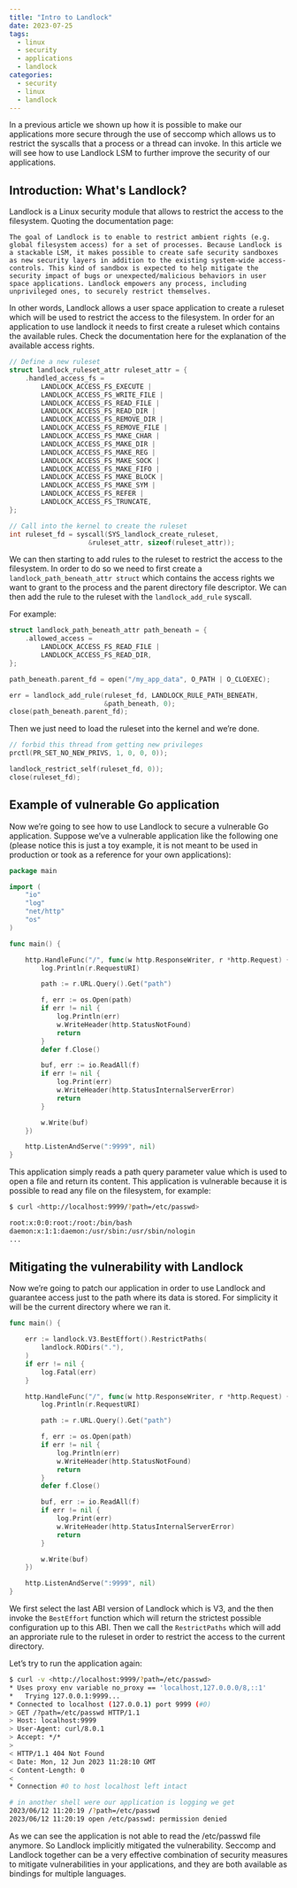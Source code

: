 ```yaml
---
title: "Intro to Landlock"
date: 2023-07-25
tags:
  - linux
  - security
  - applications
  - landlock
categories:
  - security
  - linux
  - landlock
---
```


In a previous article we shown up how it is possible to make our applications more secure through
the use of seccomp which allows us to restrict the syscalls that a process or a thread can invoke. In this article we will see how to use Landlock LSM to further improve the security of our applications.

## Introduction: What's Landlock?

Landlock is a Linux security module that allows to restrict the access to the filesystem. Quoting the documentation page:

```
The goal of Landlock is to enable to restrict ambient rights (e.g. global filesystem access) for a set of processes. Because Landlock is a stackable LSM, it makes possible to create safe security sandboxes as new security layers in addition to the existing system-wide access-controls. This kind of sandbox is expected to help mitigate the security impact of bugs or unexpected/malicious behaviors in user space applications. Landlock empowers any process, including unprivileged ones, to securely restrict themselves.
```

In other words, Landlock allows a user space application to create a ruleset which will be used to restrict the access to the filesystem. In order for an application to use landlock it needs to first create a ruleset which contains the available rules. Check the documentation here for the explanation of the available access rights.

```c
// Define a new ruleset
struct landlock_ruleset_attr ruleset_attr = {
    .handled_access_fs =
        LANDLOCK_ACCESS_FS_EXECUTE |
        LANDLOCK_ACCESS_FS_WRITE_FILE |
        LANDLOCK_ACCESS_FS_READ_FILE |
        LANDLOCK_ACCESS_FS_READ_DIR |
        LANDLOCK_ACCESS_FS_REMOVE_DIR |
        LANDLOCK_ACCESS_FS_REMOVE_FILE |
        LANDLOCK_ACCESS_FS_MAKE_CHAR |
        LANDLOCK_ACCESS_FS_MAKE_DIR |
        LANDLOCK_ACCESS_FS_MAKE_REG |
        LANDLOCK_ACCESS_FS_MAKE_SOCK |
        LANDLOCK_ACCESS_FS_MAKE_FIFO |
        LANDLOCK_ACCESS_FS_MAKE_BLOCK |
        LANDLOCK_ACCESS_FS_MAKE_SYM |
        LANDLOCK_ACCESS_FS_REFER |
        LANDLOCK_ACCESS_FS_TRUNCATE,
};

// Call into the kernel to create the ruleset
int ruleset_fd = syscall(SYS_landlock_create_ruleset,
                    &ruleset_attr, sizeof(ruleset_attr));
```

We can then starting to add rules to the ruleset to restrict the access to the filesystem. In order to do so we need to first create a `landlock_path_beneath_attr struct` which contains the access rights we want to grant to the process and the parent directory file descriptor. We can then add the rule to the ruleset with the `landlock_add_rule` syscall.

For example:

```c
struct landlock_path_beneath_attr path_beneath = {
    .allowed_access =
        LANDLOCK_ACCESS_FS_READ_FILE |
        LANDLOCK_ACCESS_FS_READ_DIR,
};

path_beneath.parent_fd = open("/my_app_data", O_PATH | O_CLOEXEC);

err = landlock_add_rule(ruleset_fd, LANDLOCK_RULE_PATH_BENEATH,
                        &path_beneath, 0);
close(path_beneath.parent_fd);
```

Then we just need to load the ruleset into the kernel and we’re done.

```c
// forbid this thread from getting new privileges
prctl(PR_SET_NO_NEW_PRIVS, 1, 0, 0, 0));

landlock_restrict_self(ruleset_fd, 0));
close(ruleset_fd);
```

## Example of vulnerable Go application

Now we’re going to see how to use Landlock to secure a vulnerable Go application.
Suppose we’ve a vulnerable application like the following one (please notice this is just a toy example, it is not meant to be used in production or took as a reference for your own applications):

```go
package main

import (
	"io"
	"log"
	"net/http"
	"os"
)

func main() {

	http.HandleFunc("/", func(w http.ResponseWriter, r *http.Request) {
		log.Println(r.RequestURI)

		path := r.URL.Query().Get("path")

		f, err := os.Open(path)
		if err != nil {
			log.Println(err)
			w.WriteHeader(http.StatusNotFound)
			return
		}
		defer f.Close()

		buf, err := io.ReadAll(f)
		if err != nil {
			log.Print(err)
			w.WriteHeader(http.StatusInternalServerError)
			return
		}

		w.Write(buf)
	})

	http.ListenAndServe(":9999", nil)
}
```

This application simply reads a path query parameter value which is used to open a file and return its content. This application is vulnerable because it is possible to read any file on the filesystem, for example:

```bash
$ curl <http://localhost:9999/?path=/etc/passwd>

root:x:0:0:root:/root:/bin/bash
daemon:x:1:1:daemon:/usr/sbin:/usr/sbin/nologin
...
```

## Mitigating the vulnerability with Landlock

Now we’re going to patch our application in order to use Landlock and guarantee access just to the path where its data is stored. For simplicity it will be the current directory where we ran it.

```go
func main() {

	err := landlock.V3.BestEffort().RestrictPaths(
		landlock.RODirs("."),
	)
	if err != nil {
		log.Fatal(err)
	}

	http.HandleFunc("/", func(w http.ResponseWriter, r *http.Request) {
		log.Println(r.RequestURI)

		path := r.URL.Query().Get("path")

		f, err := os.Open(path)
		if err != nil {
			log.Println(err)
			w.WriteHeader(http.StatusNotFound)
			return
		}
		defer f.Close()

		buf, err := io.ReadAll(f)
		if err != nil {
			log.Print(err)
			w.WriteHeader(http.StatusInternalServerError)
			return
		}

		w.Write(buf)
	})

	http.ListenAndServe(":9999", nil)
}
```

We first select the last ABI version of Landlock which is V3, and the then invoke the `BestEffort` function which will return the strictest possible configuration up to this ABI. Then we call the `RestrictPaths` which will add an approriate rule to the ruleset in order to restrict the access to the current directory.

Let’s try to run the application again:

```bash
$ curl -v <http://localhost:9999/?path=/etc/passwd>
* Uses proxy env variable no_proxy == 'localhost,127.0.0.0/8,::1'
*   Trying 127.0.0.1:9999...
* Connected to localhost (127.0.0.1) port 9999 (#0)
> GET /?path=/etc/passwd HTTP/1.1
> Host: localhost:9999
> User-Agent: curl/8.0.1
> Accept: */*
> 
< HTTP/1.1 404 Not Found
< Date: Mon, 12 Jun 2023 11:28:10 GMT
< Content-Length: 0
< 
* Connection #0 to host localhost left intact

# in another shell were our application is logging we get
2023/06/12 11:20:19 /?path=/etc/passwd
2023/06/12 11:20:19 open /etc/passwd: permission denied
```

As we can see the application is not able to read the /etc/passwd file anymore. So Landlock implicitly mitigated the vulnerability. Seccomp and Landlock together can be a very effective combination of security measures to mitigate vulnerabilities in your applications, and they are both available as bindings for multiple languages.